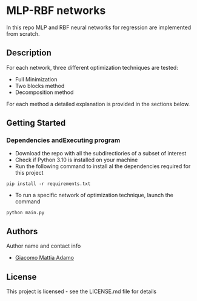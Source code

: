 # MLP-RBF networks
In this repo MLP and RBF neural networks for regression are implemented from scratch.

## Description

For each network, three different optimization techniques are tested:
 - Full Minimization
 - Two blocks method
 - Decomposition method

For each method a detailed explanation is provided in the sections below.

## Getting Started

### Dependencies andExecuting program

 - Download the repo with all the subdirectiories of a subset of interest
 - Check if Python 3.10 is installed on your machine 
 - Run the following command to install al the dependencies required for this project
```
pip install -r requirements.txt
```
- To run a specific network of optimization technique, launch the command
```
python main.py
```

## Authors

Author name and contact info

- [Giacomo Mattia Adamo](www.linkedin.com/in/giacomo-mattia-adamo-b36a831ba)

## License

This project is licensed - see the LICENSE.md file for details
